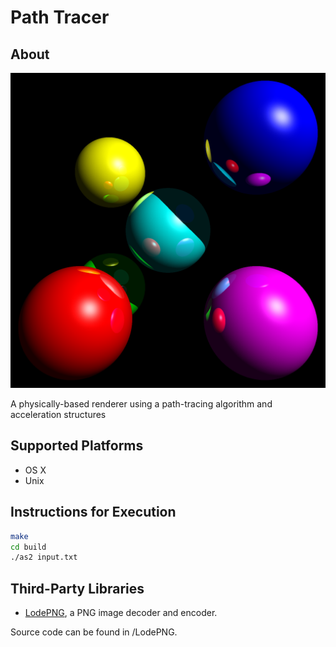 # Path Tracer

## About

![An image should be here, but cannot be displayed!](/img/scene8.png)

A physically-based renderer using a path-tracing algorithm and acceleration structures

## Supported Platforms

* OS X
* Unix

## Instructions for Execution

``` bash
make
cd build
./as2 input.txt
```

## Third-Party Libraries

* [LodePNG](http://lodev.org/lodepng), a PNG image decoder and encoder.

Source code can be found in /LodePNG.
